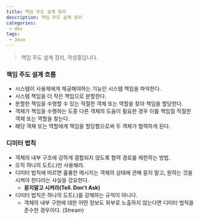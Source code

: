 ```yaml
---
title: 책임 주도 설계 정리
description: 책임 주도 설계 정리
categories:
 - dev
tags:
 - Java
---
```

> 책임 주도 설계 정리, 작성중입니다.

### 책임 주도 설계 흐름
* 시스템이 사용제에게 제공해야하는 기능인 시스템 책임을 파악한다.
* 시스템 책임을 더 작은 책임으로 분할한다.
* 분할한 책임을 수행할 수 있는 적절한 객체 또는 역할을 찾아 책임을 할당한다.
* 객체가 책임을 수행하는 도중 다른 객체의 도움이 필요한 경우 이를 책임질 적절한 객체 또는 역할을 찾는다.
* 해당 객체 또는 역할에게 책임을 할당함으로써 두 객체가 협력하게 된다.


### 디미터 법칙
* 객체의 내부 구조에 강하게 결합되지 않도록 협력 경로를 제한하는 방법.
* 오직 하나의 도트(.)만 사용해라.
* 디미터 법칙에 따르면 훌륭한 메시지는 객체의 상태에 관해 묻지 말고, 원하는 것을 시켜야 한다라는 사실을 강요한다.
  * **묻지말고 시켜라(Tell. Don't Ask)**
* 디미터 법칙은 하나의 도트(.)를 강제하는 규칙이 아니다.
  * 객체의 내부 구현에 대한 어떤 정보도 외부로 노출하지 않는다면 디미터 법칙을 준수한 경우이다. (Stream)
